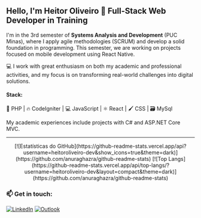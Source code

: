 <div align="left">

## Hello, I'm Heitor Oliveiro 👋 Full-Stack Web Developer in Training

I'm in the 3rd semester of **Systems Analysis and Development** (PUC Minas), where I apply agile methodologies (SCRUM) and develop a solid foundation in programming. This semester, we are working on projects focused on mobile development using React Native.

💻 I work with great enthusiasm on both my academic and professional activities, and my focus is on transforming real-world challenges into digital solutions.

#### **Stack:**  
🐘 PHP | 🔥 CodeIgniter | 💻 JavaScript | ⚛️ React | 🖌️ CSS | 🗃️ MySql

My academic experiences include projects with C# and ASP.NET Core MVC.

---

<div align="center">
  [![Estatísticas do GitHub](https://github-readme-stats.vercel.app/api?username=heitoroliveiro-dev&show_icons=true&theme=dark)](https://github.com/anuraghazra/github-readme-stats)
  [![Top Langs](https://github-readme-stats.vercel.app/api/top-langs/?username=heitoroliveiro-dev&layout=compact&theme=dark)](https://github.com/anuraghazra/github-readme-stats)
</div>

### 📫 Get in touch:
[![LinkedIn](https://img.shields.io/badge/LinkedIn-0077B5?style=for-the-badge&logo=linkedin&logoColor=white)](https://www.linkedin.com/in/heitor-oliveiro-8b4885181/) [![Outlook](https://img.shields.io/badge/Outlook-0077B5?style=for-the-badge&logo=outlook&logoColor=white)](heitoroliveiro.dev@outlook.com)

</div>
